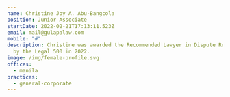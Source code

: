```yaml
---
name: Christine Joy A. Abu-Bangcola
position: Junior Associate
startDate: 2022-02-21T17:13:11.523Z
email: mail@gulapalaw.com
mobile: "#"
description: Christine was awarded the Recommended Lawyer in Dispute Resolution
  by the Legal 500 in 2022.
image: /img/female-profile.svg
offices:
  - manila
practices:
  - general-corporate
---
```

